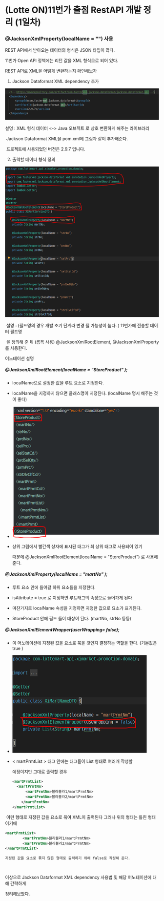 # (Lotte ON)11번가 출점 RestAPI 개발 정리 (1일차)



### @JacksonXmlProperty(localName = "") 사용 

 REST API에서 받아오는 데이터의 형식은 JSON 타입이 많다. 

 11번가 Open API 정책에는 리턴 값을 XML 형식으로 되어  있다. 

  REST API로 XML을 어떻게 변환하는지 확인해보자 



1. Jackson Dataformat XML dependency 추가 

![p1](./이미지/1일차/p1.PNG)

  

  설명 :  XML 형식 데이터 <-> Java 오브젝트 로 상호 변환하게 해주는 라이브러리

​			  Jackson Dataformat XML을 pom.xml에  그림과 같이 추가해준다. 

​			 프로젝트에 사용되었던 버전은 2.9.7 입니다. 



 2. 출력할 데이터 형식 정의 

![p2](./이미지/1일차/p2.PNG)

  	

​	   설명 :  (필드명의 경우 개발 초기 단계라 변경 될 가능성이 높다. )  11번가에 전송할 데이터 필드명

​	   을 정의해 준 뒤 (롬복 사용) @JacksonXmlRootElement, @JacksonXmlProperty  를 사용한다. 



어노테이션 설명 

#####     @JacksonXmlRootElement(localName = "StoreProduct" ); 

- localName으로 설정한 값을 루트 요소로 지정한다. 

- localName을 지정하지 않으면 클래스명이 지정된다. (localName 명시 해주는 것이 좋다)

- ![p3](./이미지/1일차/p3.PNG)

-  상위 그림에서 빨간색 상자에 표시된 <StoreProduct> 태그가 최 상위 태그로 사용되어 있기

   때문에  @JacksonXmlRootElement(localName = "StoreProduct") 로 사용해준다. 

  

##### @JacksonXmlProperty(localName = "martNo" ); 

- 루트 요소 안에 들어갈 하위 요소들을 지정한다. 

- isAttribute = true 로 지정하면 루트태그의 속성으로 들어가게 된다 

- 마찬가지로 localName 속성을 지정하면 지정한 값으로 요소가 표기된다. 

- StoreProduct 안에 필드 들이 대상이 된다. (martNo, strNo 등등)

  





##### @JacksonXmlElementWrapper(userWrapping= false); 

- 이 어노테이션에 지정된 값을 요소로 묶을 것인지 결정하는 역할을 한다.  (기본값은 true )

- ![p4](./이미지/1일차/p4.PNG)

  

- < martPrmtList >  태그 안에는  <martPrmtNm> 태그들이 List 형태로 여러개  작성할 

  예정이지만  그대로 출력할 경우 

  ~~~xml
  <martPrmtList>
  	<martPrmtNm>
      	<martPrmtNm>블라블라1/martPrmtNm>
      	<martPrmtNm>블라블라2/martPrmtNm>
      </martPrmtNm>
  </martPrmtList>
  ~~~

​		이런 형태로 지정된 값을 요소로 묶여  XML이 출력된다  그러나 위의 형태는 틀린 형태이기에

~~~xml
<martPrmtList>
    	<martPrmtNm>블라블라1/martPrmtNm>
    	<martPrmtNm>블라블라2/martPrmtNm>
</martPrmtList>
~~~

 	지정된 값을 요소로 묶지 않은 형태로 출력하기 위해 false로 작성해 준다. 

​	

이상으로 Jackson Dataformat XML dependency 사용법 및 해당 어노테이션에 대해 간략하게 

정리해보았다.
